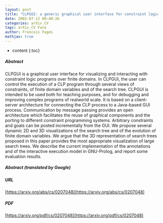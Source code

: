```yaml
---
layout: post
title: "CLPGUI: a generic graphical user interface for constraint logic programming over finite domains"
date: 2002-07-12 00:40:26
categories: arXiv_CV
tags: arXiv_CV Face
author: Francois Fages
mathjax: true
---
```


* content
{:toc}

##### Abstract
CLPGUI is a graphical user interface for visualizing and interacting with constraint logic programs over finite domains. In CLPGUI, the user can control the execution of a CLP program through several views of constraints, of finite domain variables and of the search tree. CLPGUI is intended to be used both for teaching purposes, and for debugging and improving complex programs of realworld scale. It is based on a client-server architecture for connecting the CLP process to a Java-based GUI process. Communication by message passing provides an open architecture which facilitates the reuse of graphical components and the porting to different constraint programming systems. Arbitrary constraints and goals can be posted incrementally from the GUI. We propose several dynamic 2D and 3D visualizations of the search tree and of the evolution of finite domain variables. We argue that the 3D representation of search trees proposed in this paper provides the most appropriate visualization of large search trees. We describe the current implementation of the annotations and of the interactive execution model in GNU-Prolog, and report some evaluation results.

##### Abstract (translated by Google)


##### URL
[https://arxiv.org/abs/cs/0207048](https://arxiv.org/abs/cs/0207048)

##### PDF
[https://arxiv.org/pdf/cs/0207048](https://arxiv.org/pdf/cs/0207048)

